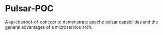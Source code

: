 # Pulsar-POC
A quick proof-of-concept to demonstrate apache pulsar capabilities and the general advantages of a microservice arch.
